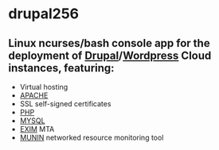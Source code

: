 # drupal256
## Linux ncurses/bash console app for the deployment of [Drupal](https://www.drupal.org)/[Wordpress](http://wordpress.org) Cloud instances, featuring:

- Virtual hosting
- [APACHE](http://apache.org)
- SSL self-signed certificates
- [PHP](https://secure.php.net)
- [MYSQL](https://www.mysql.com)
- [EXIM](http://www.exim.org) MTA
- [MUNIN](http://munin-monitoring.org) networked resource monitoring tool
